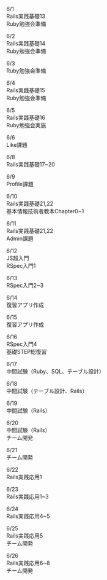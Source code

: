 6/1<br>
  Rails実践基礎13<br>
  Ruby勉強会準備<br>

6/2<br>
  Rails実践基礎14<br>
  Ruby勉強会準備<br>

6/3<br>
  Ruby勉強会準備<br>

6/4<br>
  Rails実践基礎15<br>
  Ruby勉強会準備<br>

6/5<br>
  Rails実践基礎16<br>
  Ruby勉強会実施<br>

6/6<br>
  Like課題<br>

6/8<br>
  Rails実践基礎17~20<br>

6/9<br>
  Profile課題<br>

6/10<br>
  Rails実践基礎21,22<br>
  基本情報技術者教本Chapter0~1<br>

6/11<br>
  Rails実践基礎21,22<br>
  Admin課題<br>

6/12<br>
  JS超入門<br>
  RSpec入門1<br>

6/13<br>
  RSpec入門2~3<br>

6/14<br>
  復習アプリ作成<br>

6/15<br>
  復習アプリ作成<br>

6/16<br>
  RSpec入門4<br>
  基礎STEP総復習<br>

6/17<br>
  中間試験（Ruby、SQL、テーブル設計）<br>

6/18<br>
  中間試験（テーブル設計、Rails）<br>

6/19<br>
  中間試験（Rails）<br>

6/20<br>
  中間試験（Rails）<br>
  チーム開発<br>
  
6/21<br>
  チーム開発<br>

6/22<br>
  Rails実践応用1<br>

6/23<br>
  Rails実践応用1~3<br>

6/24<br>
  Rails実践応用4~5<br>

6/25<br>
  Rails実践応用5<br>
  チーム開発<br>

6/26<br>
  Rails実践応用6~8<br>
  チーム開発<br>

